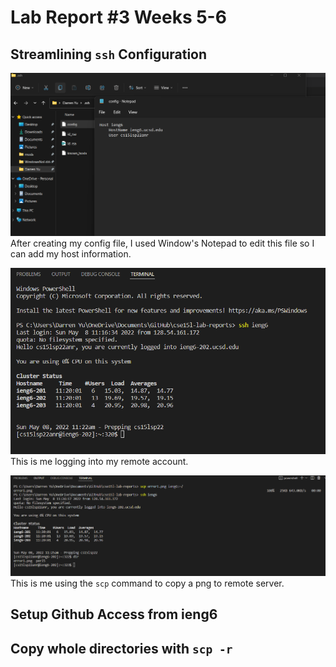 # Lab Report #3 Weeks 5-6

## Streamlining `ssh` Configuration

![Image](config.png)
After creating my config file, I used Window's Notepad to edit this file so I can add my host information.

![Image](configlog.png)
This is me logging into my remote account.

![Image](configscp.png)
This is me using the `scp` command to copy a png to remote server.

## Setup Github Access from ieng6





## Copy whole directories with `scp -r`



